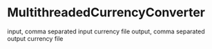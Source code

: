 # MultithreadedCurrencyConverter
input, comma separated input currency file
output, comma separated output currency file
